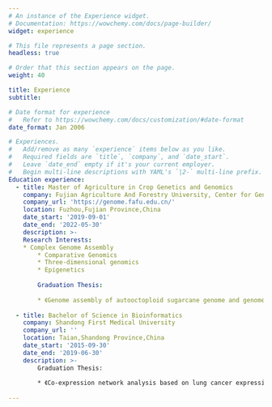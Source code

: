 ```yaml
---
# An instance of the Experience widget.
# Documentation: https://wowchemy.com/docs/page-builder/
widget: experience

# This file represents a page section.
headless: true

# Order that this section appears on the page.
weight: 40

title: Experience
subtitle:

# Date format for experience
#   Refer to https://wowchemy.com/docs/customization/#date-format
date_format: Jan 2006

# Experiences.
#   Add/remove as many `experience` items below as you like.
#   Required fields are `title`, `company`, and `date_start`.
#   Leave `date_end` empty if it's your current employer.
#   Begin multi-line descriptions with YAML's `|2-` multi-line prefix.
Education experience:
  - title: Master of Agriculture in Crop Genetics and Genomics
    company: Fujian Agriculture And Forestry University, Center for Genomics and Biotechnology
    company_url: 'https://genome.fafu.edu.cn/'
    location: Fuzhou,Fujian Province,China
    date_start: '2019-09-01'
    date_end: '2022-05-30'
    description: >-
    Research Interests:
	* Complex Genome Assembly
	    * Comparative Genomics
	    * Three-dimensional genomics
	    * Epigenetics
		
	    Graduation Thesis:
		
	    * 《Genome assembly of autooctoploid sugarcane genome and genome-wide comparative analysis of regulatory elements》
        
  - title: Bachelor of Science in Bioinformatics
    company: Shandong First Medical University
    company_url: ''
    location: Taian,Shandong Province,China
    date_start: '2015-09-30'
    date_end: '2019-06-30'
    description: >-
	    Graduation Thesis:
		
        * 《Co-expression network analysis based on lung cancer expression data》
	
---
```

